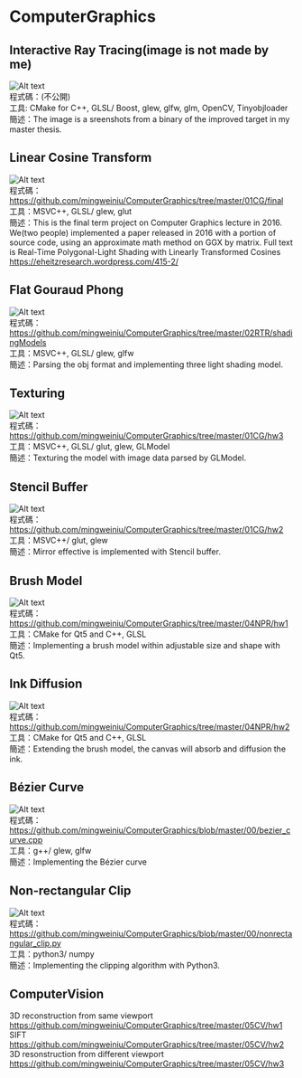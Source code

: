 # ComputerGraphics  
  
## Interactive Ray Tracing(image is not made by me)  
![Alt text](https://github.com/mingweiniu/ComputerGraphics/blob/master/results/interactive%20ray%20tracing.png)  
程式碼：(不公開)  
工具: CMake for C++, GLSL/ Boost, glew, glfw, glm, OpenCV, Tinyobjloader  
簡述：The image is a sreenshots from a binary of the improved target in my master thesis.  

## Linear Cosine Transform  
![Alt text](https://github.com/mingweiniu/ComputerGraphics/blob/master/results/LTC.png)  
程式碼：https://github.com/mingweiniu/ComputerGraphics/tree/master/01CG/final  
工具：MSVC++, GLSL/ glew, glut  
簡述：This is the final term project on Computer Graphics lecture in 2016. We(two people) implemented a paper released in 2016 with a portion of source code, using an approximate math method on GGX by matrix. Full text is Real-Time Polygonal-Light Shading with Linearly Transformed Cosines https://eheitzresearch.wordpress.com/415-2/  
  
## Flat Gouraud Phong  
![Alt text](https://github.com/mingweiniu/ComputerGraphics/blob/master/results/Flat%20Gouraud%20Phong.png)  
程式碼：https://github.com/mingweiniu/ComputerGraphics/tree/master/02RTR/shadingModels  
工具：MSVC++, GLSL/ glew, glfw   
簡述：Parsing the obj format and implementing three light shading model.  
  
## Texturing  
![Alt text](https://github.com/mingweiniu/ComputerGraphics/blob/master/results/texturing.png)  
程式碼：https://github.com/mingweiniu/ComputerGraphics/tree/master/01CG/hw3  
工具：MSVC++, GLSL/ glut, glew, GLModel  
簡述：Texturing the model with image data parsed by GLModel.  
  
## Stencil Buffer  
![Alt text](https://github.com/mingweiniu/ComputerGraphics/blob/master/results/Stencil%20buffer.png)  
程式碼：https://github.com/mingweiniu/ComputerGraphics/tree/master/01CG/hw2  
工具：MSVC++/ glut, glew  
簡述：Mirror effective is implemented with Stencil buffer.  

## Brush Model  
![Alt text](https://github.com/mingweiniu/ComputerGraphics/blob/master/results/brush%20model.png)  
程式碼：https://github.com/mingweiniu/ComputerGraphics/tree/master/04NPR/hw1  
工具：CMake for Qt5 and C++, GLSL  
簡述：Implementing a brush model within adjustable size and shape with Qt5.  

## Ink Diffusion  
![Alt text](https://github.com/mingweiniu/ComputerGraphics/blob/master/results/ink%20diffusion.png)  
程式碼：https://github.com/mingweiniu/ComputerGraphics/tree/master/04NPR/hw2  
工具：CMake for Qt5 and C++, GLSL  
簡述：Extending the brush model, the canvas will absorb and diffusion the ink.  
  
## Bézier Curve  
![Alt text](https://github.com/mingweiniu/ComputerGraphics/blob/master/results/B%C3%A9zier%20curve.png)  
程式碼：https://github.com/mingweiniu/ComputerGraphics/blob/master/00/bezier_curve.cpp  
工具：g++/ glew, glfw  
簡述：Implementing the Bézier curve  
  
## Non-rectangular Clip  
![Alt text](https://github.com/mingweiniu/ComputerGraphics/blob/master/results/non-rectangular_clipping.png)  
程式碼：https://github.com/mingweiniu/ComputerGraphics/blob/master/00/nonrectangular_clip.py  
工具：python3/ numpy  
簡述：Implementing the clipping algorithm with Python3.  
  
## ComputerVision  
3D reconstruction from same viewport  
https://github.com/mingweiniu/ComputerGraphics/tree/master/05CV/hw1  
SIFT  
https://github.com/mingweiniu/ComputerGraphics/tree/master/05CV/hw2  
3D resonstruction from different viewport  
https://github.com/mingweiniu/ComputerGraphics/tree/master/05CV/hw3  

